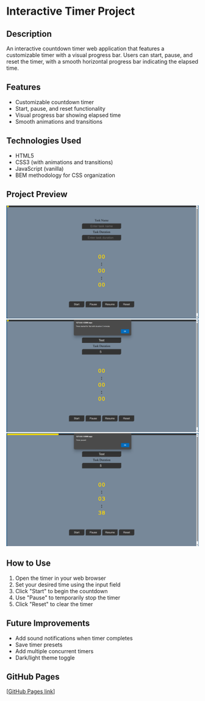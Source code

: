 # Interactive Timer Project

## Description

An interactive countdown timer web application that features a customizable timer with a visual progress bar. Users can start, pause, and reset the timer, with a smooth horizontal progress bar indicating the elapsed time.

## Features

- Customizable countdown timer
- Start, pause, and reset functionality
- Visual progress bar showing elapsed time
- Smooth animations and transitions

## Technologies Used

- HTML5
- CSS3 (with animations and transitions)
- JavaScript (vanilla)
- BEM methodology for CSS organization

## Project Preview

![Overview](./images/overview.png)
![Timer start](./images/timer-start.png)
![Timer paused](./images/timer-paused.png)

## How to Use

1. Open the timer in your web browser
2. Set your desired time using the input field
3. Click "Start" to begin the countdown
4. Use "Pause" to temporarily stop the timer
5. Click "Reset" to clear the timer

## Future Improvements

- Add sound notifications when timer completes
- Save timer presets
- Add multiple concurrent timers
- Dark/light theme toggle

## GitHub Pages

[[GitHub Pages link](https://github.com/LayZ092/timer-project)]
